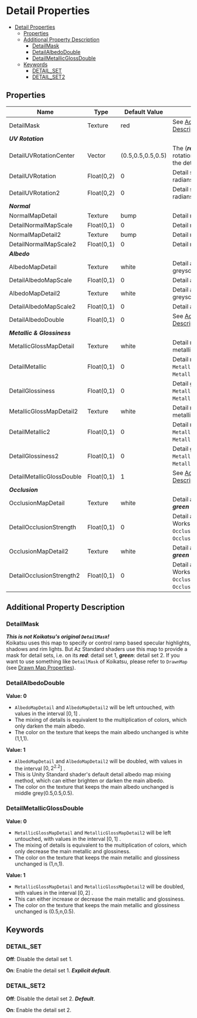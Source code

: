# Detail Properties

- [Detail Properties](#detail-properties)
  - [Properties](#properties)
  - [Additional Property Description](#additional-property-description)
    - [DetailMask](#detailmask)
    - [DetailAlbedoDouble](#detailalbedodouble)
    - [DetailMetallicGlossDouble](#detailmetallicglossdouble)
  - [Keywords](#keywords)
    - [DETAIL\_SET](#detail_set)
    - [DETAIL\_SET2](#detail_set2)

## Properties
| Name                        | Type       | Default Value     | Description                                                                                                                                |
| --------------------------- | ---------- | ----------------- | ------------------------------------------------------------------------------------------------------------------------------------------ |
| DetailMask                  | Texture    | red               | See [Additional Property Description/DetailMask](#detailmask).                                                                             |
| ***UV Rotation***           |            |                   |                                                                                                                                            |
| DetailUVRotationCenter      | Vector     | (0.5,0.5,0.5,0.5) | The (***red***, ***green***) is the detail set 1 UV rotation center. The (***blue***, ***alpha***) is the detail set 2 UV rotation center. |
| DetailUVRotation            | Float(0,2) | 0                 | Detail set 1 UV rotation angle in radians, $n\pi$ in $[0, 2\pi]$.                                                                          |
| DetailUVRotation2           | Float(0,2) | 0                 | Detail set 2 UV rotation angle in radians, $n\pi$ in $[0, 2\pi]$.                                                                          |
| ***Normal***                |            |                   |                                                                                                                                            |
| NormalMapDetail             | Texture    | bump              | Detail normal map 1.                                                                                                                       |
| DetailNormalMapScale        | Float(0,1) | 0                 | Detail normal map scale 1.                                                                                                                 |
| NormalMapDetail2            | Texture    | bump              | Detail normal map 2.                                                                                                                       |
| DetailNormalMapScale2       | Float(0,1) | 0                 | Detail normal map scale 2.                                                                                                                 |
| ***Albedo***                |            |                   |                                                                                                                                            |
| AlbedoMapDetail             | Texture    | white             | Detail albedo map 1, no need to be a greyscale but a color texture.                                                                        |
| DetailAlbedoMapScale        | Float(0,1) | 0                 | Detail albedo map scale 1.                                                                                                                 |
| AlbedoMapDetail2            | Texture    | white             | Detail albedo map 2, no need to be a greyscale but a color texture.                                                                        |
| DetailAlbedoMapScale2       | Float(0,1) | 0                 | Detail albedo map scale 2.                                                                                                                 |
| DetailAlbedoDouble          | Float(0,1) | 0                 | See [Additional Property Description/DetailAlbedoDouble](#detailalbedodouble).                                                             |
| ***Metallic & Glossiness*** |            |                   |                                                                                                                                            |
| MetallicGlossMapDetail      | Texture    | white             | Detail metallic and glossiness map 1, metallic - ***blue***, glossiness - ***red***.                                                       |
| DetailMetallic              | Float(0,1) | 0                 | Detail metallic 1. Works with `MetallicGlossMap`, `Metallic`, `MetallicGlossMapDetail`.                                                    |
| DetailGlossiness            | Float(0,1) | 0                 | Detail glossiness 1. Works with `MetallicGlossMap`, `Glossiness`, `MetallicGlossMapDetail`.                                                |
| MetallicGlossMapDetail2     | Texture    | white             | Detail metallic and glossiness map 2, metallic - ***blue***, glossiness - ***red***.                                                       |
| DetailMetallic2             | Float(0,1) | 0                 | Detail metallic 2. Works with `MetallicGlossMap`, `Metallic`, `MetallicGlossMapDetail2`.                                                   |
| DetailGlossiness2           | Float(0,1) | 0                 | Detail glossiness 2. Works with `MetallicGlossMap`, `Glossiness`, `MetallicGlossMapDetail2`.                                               |
| DetailMetallicGlossDouble   | Float(0,1) | 1                 | See [Additional Property Description/DetailMetallicGlossDouble](#detailmetallicglossdouble).                                               |
| ***Occlusion***             |            |                   |                                                                                                                                            |
| OcclusionMapDetail          | Texture    | white             | Detail ambient occlusion map 1. The ***green*** channel is used.                                                                           |
| DetailOcclusionStrength     | Float(0,1) | 0                 | Detail ambient occlusion strength 1. Works with `OcclusionMap`, `OcclusionStrength`, `OcclusionMapDetail`.                                 |
| OcclusionMapDetail2         | Texture    | white             | Detail ambient occlusion map 2. The ***green*** channel is used.                                                                           |
| DetailOcclusionStrength2    | Float(0,1) | 0                 | Detail ambient occlusion strength 2. Works with `OcclusionMap`, `OcclusionStrength`, `OcclusionMapDetail2`.                                |

## Additional Property Description
### DetailMask
***This is not Koikatsu's original `DetailMask`!***  
Koikatsu uses this map to specify or control ramp based specular highlights, shadows and rim lights. But Az Standard shaders use this map to provide a mask for detail sets, i.e. on its ***red***: detail set 1, ***green***: detail set 2. 
If you want to use something like `DetailMask` of Koikatsu, please refer to `DrawnMap` (see [Drawn Map Properties](drawn_map_properties.md)).

### DetailAlbedoDouble
**Value: 0**
- `AlbedoMapDetail` and `AlbedoMapDetail2` will be left untouched, with values in the interval $[0, 1]$ .
- The mixing of details is equivalent to the multiplication of colors, which only darken the main albedo.
- The color on the texture that keeps the main albedo unchanged is white (1,1,1).

**Value: 1**
- `AlbedoMapDetail` and `AlbedoMapDetail2` will be doubled, with values in the interval $[0, 2^{2.2}]$ .  
- This is Unity Standard shader's default detail albedo map mixing method, which can either brighten or darken the main albedo.
- The color on the texture that keeps the main albedo unchanged is middle grey(0.5,0.5,0.5).

### DetailMetallicGlossDouble
**Value: 0**
- `MetallicGlossMapDetail` and `MetallicGlossMapDetail2` will be left untouched, with values in the interval $[0, 1]$ .
- The mixing of details is equivalent to the multiplication of colors, which only decrease the main metallic and glossiness.
- The color on the texture that keeps the main metallic and glossiness unchanged is (1,n,1).

**Value: 1**
- `MetallicGlossMapDetail` and `MetallicGlossMapDetail2` will be doubled, with values in the interval $[0, 2]$ .  
- This can either increase or decrease the main metallic and glossiness.
- The color on the texture that keeps the main metallic and glossiness unchanged is (0.5,n,0.5).

## Keywords

### DETAIL_SET
**Off**: Disable the detail set 1.

**On**: Enable the detail set 1. ***Explicit default***.

### DETAIL_SET2
**Off**: Disable the detail set 2. ***Default***.

**On**: Enable the detail set 2.